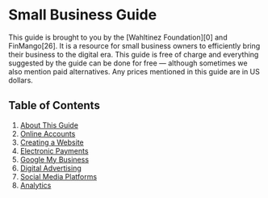 # Small Business Guide

This guide is brought to you by the [Wahltinez Foundation][0] and FinMango[26]. It is a resource for
small business owners to efficiently bring their business to the digital era. This guide is free of
charge and everything suggested by the guide can be done for free — although sometimes we also
mention paid alternatives. Any prices mentioned in this guide are in US dollars.

## Table of Contents

1. [About This Guide](#about-this-guide)
1. [Online Accounts](#online-accounts)
1. [Creating a Website](#creating-a-website)
1. [Electronic Payments](#electronic-payments)
1. [Google My Business](#google-my-business)
1. [Digital Advertising](#digital-advertising)
1. [Social Media Platforms](#social-media-platforms)
1. [Analytics](#analytics)
